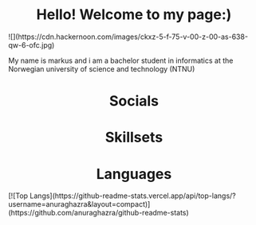 <h1 align="center">Hello! Welcome to my page:)</h1>
![](https://cdn.hackernoon.com/images/ckxz-5-f-75-v-00-z-00-as-638-qw-6-ofc.jpg)

<p>My name is markus and i am a bachelor student in informatics at the Norwegian university of science and technology (NTNU)</p>
<p></p>

<h1 align="center">Socials</h1>

<h1 align="center">Skillsets</h1>

<h1 align="center">Languages</h1>
[![Top Langs](https://github-readme-stats.vercel.app/api/top-langs/?username=anuraghazra&layout=compact)](https://github.com/anuraghazra/github-readme-stats)

